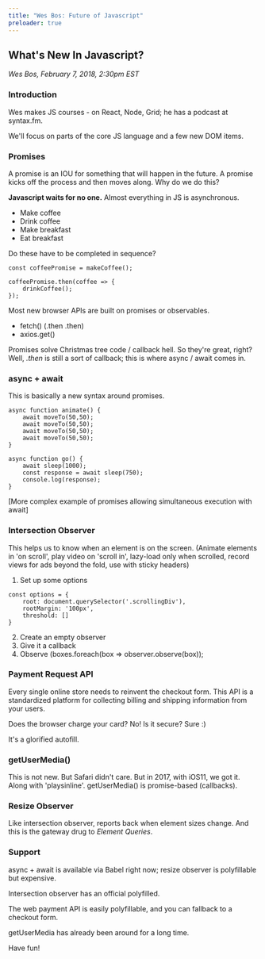 ```yaml
---
title: "Wes Bos: Future of Javascript"
preloader: true
---
```


What's New In Javascript?
-------------------------

_Wes Bos, February 7, 2018, 2:30pm EST_

### Introduction

Wes makes JS courses - on React, Node, Grid; he has a podcast at syntax.fm.

We'll focus on parts of the core JS language and a few new DOM items.

### Promises

A promise is an IOU for something that will happen in the future. A promise
kicks off the process and then moves along.  Why do we do this?

**Javascript waits for no one.**  Almost everything in JS is asynchronous.

- Make coffee
- Drink coffee
- Make breakfast
- Eat breakfast

Do these have to be completed in sequence?

```
const coffeePromise = makeCoffee();

coffeePromise.then(coffee => {
    drinkCoffee();
});
```

Most new browser APIs are built on promises or observables.

- fetch() (.then .then)
- axios.get()

Promises solve Christmas tree code / callback hell.  So they're great, right?
Well, _.then_ is still a sort of callback; this is where async / await comes in.

### async + await

This is basically a new syntax around promises.

```
async function animate() {
    await moveTo(50,50);
    await moveTo(50,50);
    await moveTo(50,50);
    await moveTo(50,50);
}

async function go() {
    await sleep(1000);
    const response = await sleep(750);
    console.log(response);
}
```

[More complex example of promises allowing simultaneous execution with await]

### Intersection Observer

This helps us to know when an element is on the screen.  (Animate elements in
'on scroll', play video on 'scroll in', lazy-load only when scrolled, record
views for ads beyond the fold, use with sticky headers)

1. Set up some options

```
const options = {
    root: document.querySelector('.scrollingDiv'),
    rootMargin: '100px',
    threshold: []
}
```

2. Create an empty observer
3. Give it a callback
4. Observe (boxes.foreach(box => observer.observe(box));

### Payment Request API

Every single online store needs to reinvent the checkout form.  This API is a
standardized platform for collecting billing and shipping information from your
users.

Does the browser charge your card?  No!  Is it secure?  Sure :)

It's a glorified autofill.

### getUserMedia()

This is not new.  But Safari didn't care.  But in 2017, with iOS11, we got it.
Along with 'playsinline'. getUserMedia() is promise-based (callbacks).

### Resize Observer

Like intersection observer, reports back when element sizes change.  And this is
the gateway drug to _Element Queries_.

### Support

async + await is available via Babel right now; resize observer is polyfillable
but expensive.

Intersection observer has an official polyfilled.

The web payment API is easily polyfillable, and you can fallback to a checkout
form.

getUserMedia has already been around for a long time.

Have fun!


